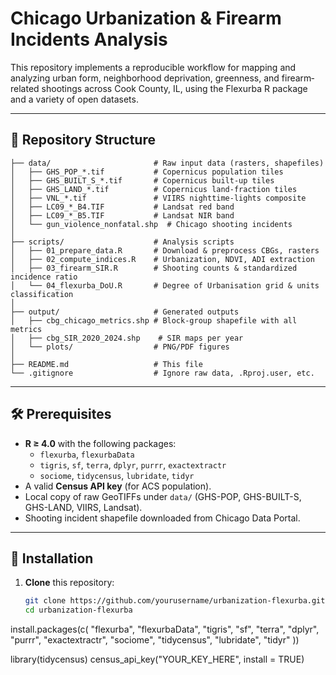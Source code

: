 # Chicago Urbanization & Firearm Incidents Analysis

This repository implements a reproducible workflow for mapping and analyzing urban form, neighborhood deprivation, greenness, and firearm‐related shootings across Cook County, IL, using the Flexurba R package and a variety of open datasets.

---

## 📂 Repository Structure
```
├── data/                       # Raw input data (rasters, shapefiles)
│   ├── GHS_POP_*.tif           # Copernicus population tiles
│   ├── GHS_BUILT_S_*.tif       # Copernicus built-up tiles
│   ├── GHS_LAND_*.tif          # Copernicus land-fraction tiles
│   ├── VNL_*.tif               # VIIRS nighttime-lights composite
│   ├── LC09_*_B4.TIF           # Landsat red band
│   ├── LC09_*_B5.TIF           # Landsat NIR band
│   └── gun_violence_nonfatal.shp  # Chicago shooting incidents
│
├── scripts/                    # Analysis scripts
│   ├── 01_prepare_data.R       # Download & preprocess CBGs, rasters
│   ├── 02_compute_indices.R    # Urbanization, NDVI, ADI extraction
│   ├── 03_firearm_SIR.R        # Shooting counts & standardized incidence ratio
│   └── 04_flexurba_DoU.R       # Degree of Urbanisation grid & units classification
│
├── output/                     # Generated outputs
│   ├── cbg_chicago_metrics.shp # Block-group shapefile with all metrics
│   ├── cbg_SIR_2020_2024.shp    # SIR maps per year
│   └── plots/                  # PNG/PDF figures
│
├── README.md                   # This file
└── .gitignore                  # Ignore raw data, .Rproj.user, etc.
```
---
## 🛠️ Prerequisites

- **R ≥ 4.0** with the following packages:
  - `flexurba`, `flexurbaData`  
  - `tigris`, `sf`, `terra`, `dplyr`, `purrr`, `exactextractr`  
  - `sociome`, `tidycensus`, `lubridate`, `tidyr`  
- A valid **Census API key** (for ACS population).  
- Local copy of raw GeoTIFFs under `data/` (GHS-POP, GHS-BUILT-S, GHS-LAND, VIIRS, Landsat).  
- Shooting incident shapefile downloaded from Chicago Data Portal.

---

## 🚀 Installation

1. **Clone** this repository:
   ```bash
   git clone https://github.com/yourusername/urbanization-flexurba.git
   cd urbanization-flexurba

install.packages(c(
  "flexurba", "flexurbaData", "tigris", "sf", "terra", "dplyr",
  "purrr", "exactextractr", "sociome", "tidycensus",
  "lubridate", "tidyr"
))

library(tidycensus)
census_api_key("YOUR_KEY_HERE", install = TRUE)
